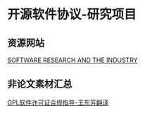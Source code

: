 # 开源软件协议-研究项目

## 资源网站
[SOFTWARE RESEARCH AND THE INDUSTRY](https://dirkriehle.com/)


## 非论文素材汇总
[GPL软件许可证合规指导-王东芳翻译](https://github.com/JayFrank/Open_Source_Software_Research/blob/master/Project-License/OtherMaterial/GPL%E8%BD%AF%E4%BB%B6%E8%AE%B8%E5%8F%AF%E8%AF%81%E5%90%88%E8%A7%84%E6%8C%87%E5%AF%BC-%E7%8E%8B%E4%B8%9C%E8%8A%B3%E7%BF%BB%E8%AF%91.pdf)
